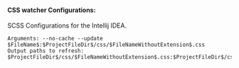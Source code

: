 #### CSS watcher Configurations:
SCSS Configurations for the Intellij IDEA.
```
Arguments: --no-cache --update $FileName$:$ProjectFileDir$/css/$FileNameWithoutExtension$.css
Output paths to refresh: $ProjectFileDir$/css/$FileNameWithoutExtension$.css:$ProjectFileDir$/css/$FileNameWithoutExtension$.css.map
```
